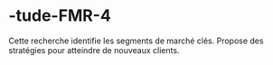 # -tude-FMR-4
Cette recherche identifie les segments de marché clés. Propose des stratégies pour atteindre de nouveaux clients.
